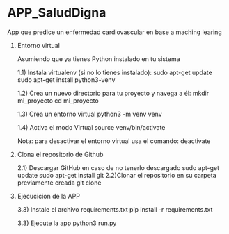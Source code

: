 # APP_SaludDigna
App  que predice un enfermedad cardiovascular en base a maching learing 

1) Entorno virtual 
    
    Asumiendo que ya tienes Python instalado en tu sistema
  
    1.1) Instala virtualenv (si no lo tienes instalado): 
        sudo apt-get update 
        sudo apt-get install python3-venv
  
    1.2) Crea un nuevo directorio para tu proyecto y navega a él:
        mkdir mi_proyecto
        cd mi_proyecto
  
    1.3) Crea un entorno virtual
        python3 -m venv venv
   
    1.4) Activa el modo Virtual 
        source venv/bin/activate
   
    Nota: para desactivar el entorno virtual usa el comando: deactivate

2) Clona el repositorio de Github     
    
    2.1) Descargar GitHub en caso de no tenerlo descargado
         sudo apt-get update
         sudo apt-get install git
   2.2)Clonar el repositorio en su carpeta previamente creada
         git clone

3) Ejecucicion de la APP

   3.3) Instale el archivo requirements.txt
        pip install -r requirements.txt

   3.3) Ejecute la app
        python3 run.py
